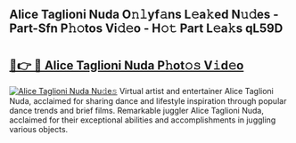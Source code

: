 ## Alice Taglioni Nuda O𝚗𝚕yf𝚊ns L𝚎a𝚔ed N𝚞𝚍es - Part-Sfn P𝚑𝚘tos Vi𝚍𝚎o - H𝚘𝚝 Part L𝚎a𝚔s qL59D

# <h2><a href="http://kfbawub.oniu.top/?m=Alice+Taglioni+Nuda">🔗👉 🔴 Alice Taglioni Nuda P𝚑ot𝚘𝚜 V𝚒d𝚎o</a></h2>

[![Alice Taglioni Nuda Nu𝚍e𝚜](https://i.imgur.com/0qMVB7G.gif)](http://kfbawub.oniu.top/?m=Alice+Taglioni+Nuda)
Virtual artist and entertainer Alice Taglioni Nuda, acclaimed for sharing dance and lifestyle inspiration through popular dance trends and brief films. Remarkable juggler Alice Taglioni Nuda, acclaimed for their exceptional abilities and accomplishments in juggling various objects.  
